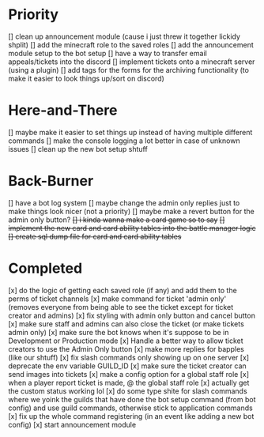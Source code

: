 # Priority
[] clean up announcement module (cause i just threw it together lickidy shplit)
[] add the minecraft role to the saved roles
[] add the announcement module setup to the bot setup
[] have a way to transfer email appeals/tickets into the discord
[] implement tickets onto a minecraft server (using a plugin)
[] add tags for the forms for the archiving functionality (to make it easier to look things up/sort on discord)

# Here-and-There
[] maybe make it easier to set things up instead of having multiple different commands
[] make the console logging a lot better in case of unknown issues
[] clean up the new bot setup shtuff

# Back-Burner
[] have a bot log system
[] maybe change the admin only replies just to make things look nicer (not a priority)
[] maybe make a revert button for the admin only button?
~~[] i kinda wanna make a card game so to say~~
~~[] implement the new card and card ability tables into the battle manager logic~~
~~[] create sql dump file for card and card ability tables~~

# Completed
[x] do the logic of getting each saved role (if any) and add them to the perms of ticket channels
[x] make command for ticket 'admin only' (removes everyone from being able to see the ticket except for ticket creator and admins)
[x] fix styling with admin only button and cancel button
[x] make sure staff and admins can also close the ticket (or make tickets admin only)
[x] make sure the bot knows when it's suppose to be in Development or Production mode
[x] Handle a better way to allow ticket creators to use the Admin Only button
[x] make more replies for bapples (like our shtuff)
[x] fix slash commands only showing up on one server
[x] deprecate the env variable GUILD_ID
[x] make sure the ticket creator can send images into tickets
[x] make a config option for a global staff role
[x] when a player report ticket is made, @ the global staff role
[x] actually get the custom status working lol
[x] do some type shite for slash commands where we yoink the guilds that have done the bot setup command (from bot config) and use guild commands, otherwise stick to application commands
[x] fix up the whole command registering (in an event like adding a new bot config)
[x] start announcement module